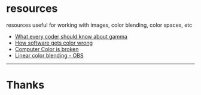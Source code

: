 # resources
resources useful for working with images, color blending, color spaces, etc

- [What every coder should know about gamma](https://blog.johnnovak.net/2016/09/21/what-every-coder-should-know-about-gamma/)
- [How software gets color wrong](https://bottosson.github.io/posts/colorwrong/)
- [Computer Color is broken](https://youtu.be/LKnqECcg6Gw)
- [Linear color blending - OBS](https://obsproject.com/wiki/Linear-Color-Blending)

---
# Thanks
